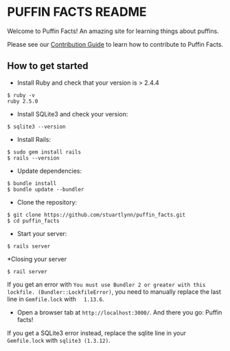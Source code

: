 # PUFFIN FACTS README

Welcome to Puffin Facts! An amazing site for learning things about puffins. 

Please see our [Contribution Guide](https://github.com/nicole-a-tesla/puffin_facts/blob/master/CONTRIBUTING.md) to learn how to contribute to Puffin Facts.

## How to get started

* Install Ruby and check that your version is > 2.4.4
```
$ ruby -v
ruby 2.5.0
```

* Install SQLite3 and check your version:
```
$ sqlite3 --version
```

* Install Rails:
```
$ sudo gem install rails
$ rails --version
```

* Update dependencies:
```
$ bundle install
$ bundle update --bundler
```

* Clone the repository:
```
$ git clone https://github.com/stuartlynn/puffin_facts.git
$ cd puffin_facts
```

* Start your server:
```
$ rails server
```

*Closing your server
```
$ rail server
```
If you get an error with `You must use Bundler 2 or greater with this lockfile. (Bundler::LockfileError)`, you need to manually replace the last line in `Gemfile.lock` with `  1.13.6`. 

* Open a browser tab at `http://localhost:3000/`. And there you go: Puffin facts!

If you get a SQLite3 error instead, replace the sqlite line in your `Gemfile.lock` with `sqlite3 (1.3.12)`.
